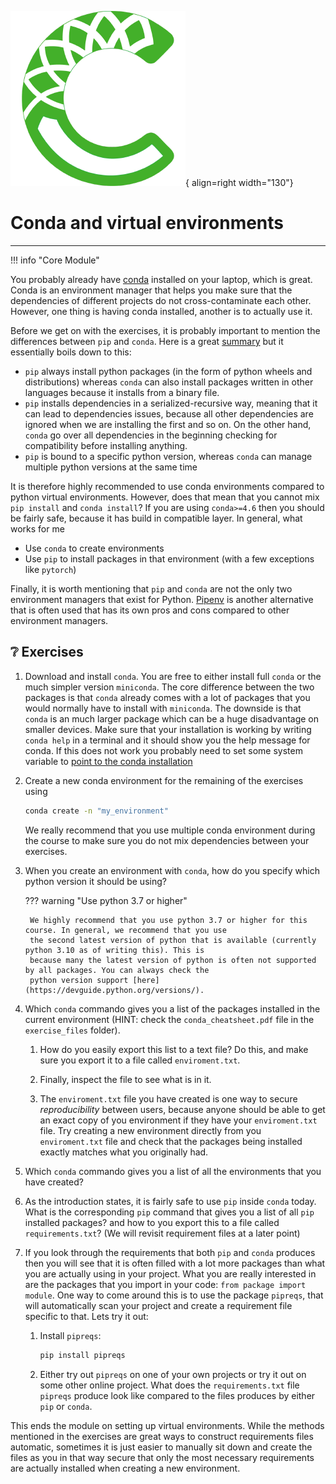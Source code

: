 ![Logo](../figures/icons/conda.png){ align=right width="130"}

# Conda and virtual environments

---

!!! info "Core Module"

You probably already have [conda](https://conda.io/projects/conda/en/latest/user-guide/getting-started.html) installed
on your laptop, which is great. Conda is an environment manager that helps you make sure that the dependencies of
different projects do not cross-contaminate each other. However, one thing is having conda installed, another is to
actually use it.

Before we get on with the exercises, it is probably important to mention the differences between `pip` and `conda`.
Here is a great [summary](https://www.anaconda.com/blog/understanding-conda-and-pip) but it essentially boils down
to this:

* `pip` always install python packages (in the form of python wheels and distributions) whereas `conda` can
  also install packages written in other languages because it installs from a binary file.
* `pip` installs dependencies in a serialized-recursive way, meaning that it can lead to dependencies issues,
  because all other dependencies are ignored when we are installing the first and so on. On the other hand, `conda`
  go over all dependencies in the beginning checking for compatibility before installing anything.
* `pip` is bound to a specific python version, whereas `conda` can manage multiple python versions at the same time

It is therefore highly recommended to use conda environments compared to python virtual environments. However, does that
mean that you cannot mix `pip install` and `conda install`? If you are using `conda>=4.6` then you should be fairly
safe, because it has build in compatible layer. In general, what works for me

* Use `conda` to create environments
* Use `pip` to install packages in that environment (with a few exceptions like `pytorch`)

Finally, it is worth mentioning that `pip` and `conda` are not the only two environment managers that exist for Python.
[Pipenv](https://pypi.org/project/pipenv/) is another alternative that is often used that has its own pros and cons
compared to other environment managers.

## ❔ Exercises

1. Download and install `conda`. You are free to either install full `conda` or the much simpler version `miniconda`.
    The core difference between the two packages is that `conda` already comes with a lot of packages that you would
    normally have to install with `miniconda`. The downside is that `conda` is an much larger package which can be a
    huge disadvantage on smaller devices. Make sure that your installation is working by writing `conda help` in a
    terminal and it should show you the help message for conda. If this does not work you probably need to set some
    system variable to
    [point to the conda installation](https://stackoverflow.com/questions/44597662/conda-command-is-not-recognized-on-windows-10)

2. Create a new conda environment for the remaining of the exercises using

    ```bash
    conda create -n "my_environment"
    ```

    We really recommend that you use multiple conda environment during the course to make sure you do not
    mix dependencies between your exercises.

3. When you create an environment with `conda`, how do you specify which python version it should be using?

    ??? warning "Use python 3.7 or higher"

        We highly recommend that you use python 3.7 or higher for this course. In general, we recommend that you use
        the second latest version of python that is available (currently python 3.10 as of writing this). This is
        because many the latest version of python is often not supported by all packages. You can always check the
        python version support [here](https://devguide.python.org/versions/).

4. Which `conda` commando gives you a list of the packages installed in the
    current environment (HINT: check the `conda_cheatsheet.pdf` file in the `exercise_files` folder).

    1. How do you easily export this list to a text file? Do this, and make sure you export it to
        a file called `enviroment.txt`.

    2. Finally, inspect the file to see what is in it.

    3. The `enviroment.txt` file you have created is one way to secure *reproducibility* between users, because
        anyone should be able to get an exact copy of you environment if they have your `enviroment.txt` file.
        Try creating a new environment directly from you `enviroment.txt` file and check that the packages being
        installed exactly matches what you originally had.

5. Which `conda` commando gives you a list of all the environments that you have created?

6. As the introduction states, it is fairly safe to use `pip` inside `conda` today.
    What is the corresponding `pip` command that gives you a list of all `pip` installed packages?
    and how to you export this to a file called `requirements.txt`?
    (We will revisit requirement files at a later point)

7. If you look through the requirements that both `pip` and `conda` produces then you will see that it
    is often filled with a lot more packages than what you are actually using in your project. What you are
    really interested in are the packages that you import in your code: `from package import module`.
    One way to come around this is to use the package `pipreqs`, that will automatically scan your project
    and create a requirement file specific to that.
    Lets try it out:

    1. Install `pipreqs`:

        ```bash
        pip install pipreqs
        ```

    2. Either try out `pipreqs` on one of your own projects or try it out on some other online project.
        What does the `requirements.txt` file `pipreqs` produce look like compared to the files produces
        by either `pip` or `conda`.

This ends the module on setting up virtual environments. While the methods mentioned in the exercises are great ways
to construct requirements files automatic, sometimes it is just easier to manually sit down and create the files as you
in that way secure that only the most necessary requirements are actually installed when creating a new environment.
